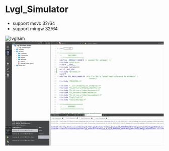 # Lvgl_Simulator
* support msvc 32/64
* support mingw 32/64

![lvglsim](https://raw.githubusercontent.com/mrQzs/Lvgl_Simulator/blob/main/lvglsim.gif)
![lvglsim2](https://github.com/mrQzs/Lvgl_Simulator/blob/main/lvglsim.gif)


